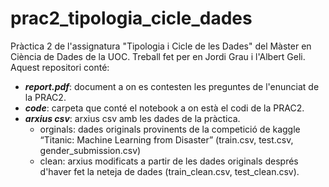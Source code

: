 # prac2_tipologia_cicle_dades
Pràctica 2 de l'assignatura "Tipologia i Cicle de les Dades" del Màster en Ciència de Dades de la UOC. Treball fet per en Jordi Grau i l'Albert Geli. Aquest repositori conté:

- _**report.pdf**_: document a on es contesten les preguntes de l'enunciat de la PRAC2.
- _**code**_: carpeta que conté el notebook a on està el codi de la PRAC2.
- _**arxius csv**_: arxius csv amb les dades de la pràctica.
    - orginals: dades originals provinents de la competició de kaggle “Titanic: Machine Learning from Disaster” (train.csv, test.csv, gender_submission.csv)
    - clean: arxius modificats a partir de les dades originals després d'haver fet la neteja de dades (train_clean.csv, test_clean.csv).
